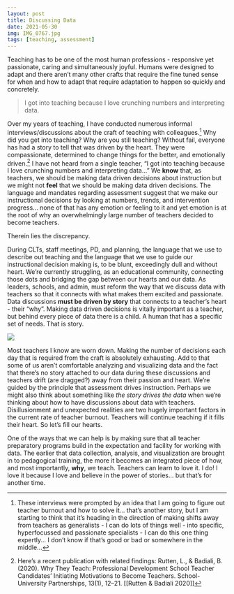 ```yaml
---
layout: post
title: Discussing Data
date: 2021-05-30
img: IMG_0767.jpg
tags: [teaching, assessment]
---
```


Teaching has to be one of the most human professions - responsive yet passionate, caring and simultaneously joyful. Humans were designed to adapt and there aren’t many other crafts that require the fine tuned sense for when and how to adapt that require adaptation to happen so quickly and concretely.

> I got into teaching because I love crunching numbers and interpreting data.

Over my years of teaching, I have conducted numerous informal interviews/discussions about the craft of teaching with colleagues.[^1] Why did you get into teaching? Why are you still teaching? Without fail, everyone has had a story to tell that was driven by the heart. They were compassionate, determined to change things for the better, and emotionally driven.[^2] I have not heard from a single teacher, “I got into teaching because I love crunching numbers and interpreting data...” We **know** that, as teachers, we should be making data driven decisions about instruction but we might not **feel** that we should be making data driven decisions. The language and mandates regarding assessment suggest that we make our instructional decisions by looking at numbers, trends, and intervention progress... none of that has any emotion or feeling to it and yet emotion is at the root of why an overwhelmingly large number of teachers decided to become teachers.

Therein lies the discrepancy.

During CLTs, staff meetings, PD, and planning, the language that we use to describe out teaching and the language that we use to guide our instructional decision making is, to be blunt, exceedingly dull and without heart. We’re currently struggling, as an educational community, connecting those dots and bridging the gap between our hearts and our data. As leaders, schools, and admin, must reform the way that we discuss data with teachers so that it connects with what makes them excited and passionate. Data discussions **must be driven by story** that connects to a teacher’s heart - their “why”. Making data driven decisions is vitally important as a teacher, but behind every piece of data there is a child. A human that has a specific set of needs. That is story.

![]({{site.baseurl}}/assets/img/behindevery.jpg)

Most teachers I know are worn down. Making the number of decisions each day that is required from the craft is absolutely exhausting. Add to that some of us aren’t comfortable analyzing and visualizing data and the fact that there’s no story attached to our data during these discussions and teachers drift (are dragged?) away from their passion and heart. We’re guided by the principle that assessment drives instruction. Perhaps we might also think about something like _the story drives the data_ when we’re thinking about how to have discussions about data with  teachers. Disillusionment and unexpected realities are two hugely important factors in the current rate of teacher burnout. Teachers will continue teaching if it fills their heart. So let’s fill our hearts.

One of the ways that we can help is by making sure that all teacher preparatory programs build in the expectation and facility for working with data. The earlier that data collection, analysis, and visualization are brought in to pedagogical training, the more it becomes an integrated piece of how, and most importantly, **why**, we teach. Teachers can learn to love it. I do! I love it because I love and believe in the power of stories... but that’s for another time.

[^1]:	These interviews were prompted by an idea that I am going to figure out teacher burnout and how to solve it... that’s another story, but I am starting to think that it’s heading in the direction of making shifts away from teachers as generalists - I can do lots of things well - into specific, hyperfocussed and passionate  specialists - I can do this one thing expertly... I don’t know if that’s good or bad or somewhere in the middle...

[^2]:	Here’s a recent publication with related findings: Rutten, L., & Badiali, B. (2020). Why They Teach: Professional Development School Teacher Candidates’ Initiating Motivations to Become Teachers. School-University Partnerships, 13(1), 12–21. [[Rutten & Badiali 2020]]
